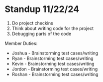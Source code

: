 # Standup 11/22/24

1. Do project checkins
2. Think about writing code for the project
3. Debugging parts of the code


Member Duties:
- Joshua - Brainstorming test cases/writing
- Ryan - Brainstorming test cases/writing
- Kevin - Brainstorming test cases/writing
- Jordon - Brainstorming test cases/writing
- Roshan - Brainstorming test cases/writing

